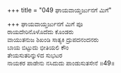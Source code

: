 +++
title = "049 ಘಾಯವಾಯ್ತರ್ಜುನಗೆ ಮಿಗೆ"

+++
ಘಾಯವಾಯ್ತರ್ಜುನಗೆ ಮಿಗೆ ಪೂ  
ರಾಯದೇರಿನೊಳೊದೆದು ಕೊಂಡರು  
ವಾಯುತನುಜ ಶಿಖಂಡಿ ಸಾತ್ಯಕಿ ದ್ರುಪದನಂದನರು  
ಬಾಯ ಬಿಟ್ಟುದು ಭೀತಿಯಲಿ ಕೌಂ  
ತೇಯಸುತರಿನ್ನುಳಿದ ಸುಭಟರ  
ನಾಯಕರ ಪಾಡೇನು ನಸಿದುದು ಪಾಂಡುಸುತಸೇನೆ     ॥49॥